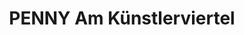 ---
title: "PENNY Am Künstlerviertel"
url: /wiesbaden/penny-am-kuenstlerviertel/
shop: Supermarkt
---